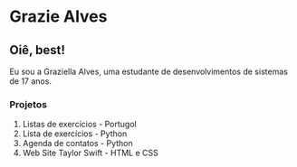 # Grazie Alves 


## Oiê, best!

Eu sou a Graziella Alves, uma estudante de desenvolvimentos de sistemas de 17 anos. 

### Projetos
1. Listas de exercícios - Portugol
2. Lista de exercícios - Python
3. Agenda de contatos - Python
4. Web Site Taylor Swift - HTML e CSS

<!--
**graziealves/graziealves** is a ✨ _special_ ✨ repository because its `README.md` (this file) appears on your GitHub profile.

Here are some ideas to get you started:

- 🔭 I’m currently working on ...
- 🌱 I’m currently learning ...
- 👯 I’m looking to collaborate on ...
- 🤔 I’m looking for help with ...
- 💬 Ask me about ...
- 📫 How to reach me: ...
- 😄 Pronouns: ...
- ⚡ Fun fact: ...
-->
